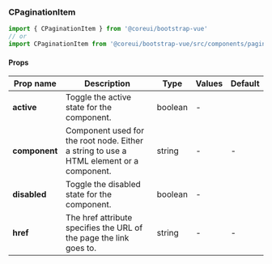 ### CPaginationItem

```jsx
import { CPaginationItem } from '@coreui/bootstrap-vue'
// or
import CPaginationItem from '@coreui/bootstrap-vue/src/components/pagination/CPaginationItem'
```

#### Props

| Prop name     | Description                                                                             | Type    | Values | Default |
| ------------- | --------------------------------------------------------------------------------------- | ------- | ------ | ------- |
| **active**    | Toggle the active state for the component.                                              | boolean | -      |         |
| **component** | Component used for the root node. Either a string to use a HTML element or a component. | string  | -      | -       |
| **disabled**  | Toggle the disabled state for the component.                                            | boolean | -      |         |
| **href**      | The href attribute specifies the URL of the page the link goes to.                      | string  | -      | -       |

